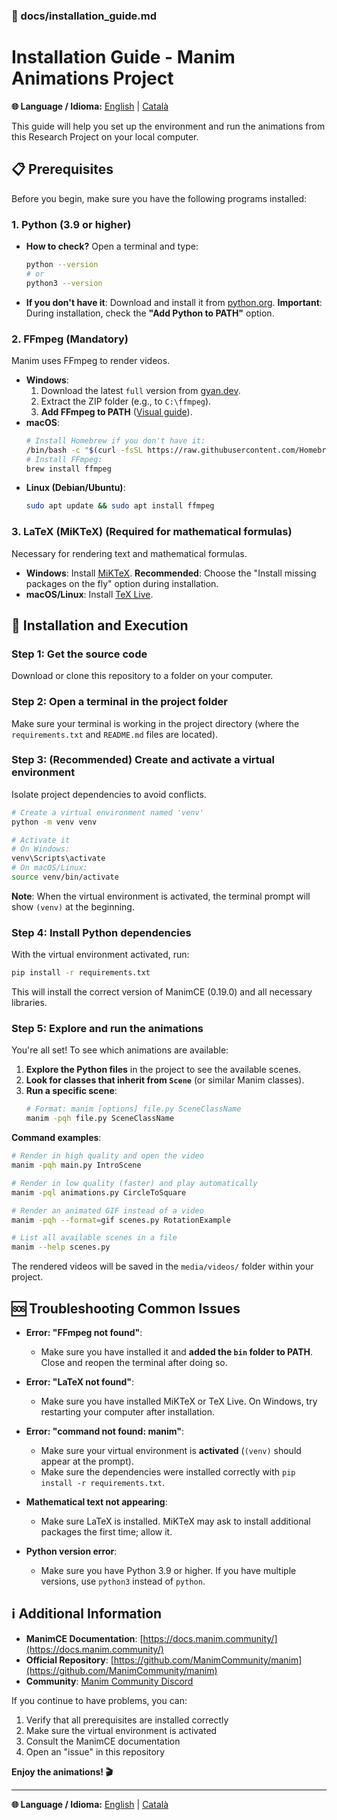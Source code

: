 ### 📄 docs/installation_guide.md

# Installation Guide - Manim Animations Project

**🌐 Language / Idioma:** [English](installation_guide.md) | [Català](../ca/guia_execucio.md)

This guide will help you set up the environment and run the animations from this Research Project on your local computer.

## 📋 Prerequisites

Before you begin, make sure you have the following programs installed:

### 1. Python (3.9 or higher)

- **How to check?** Open a terminal and type:
  ```bash
  python --version
  # or
  python3 --version
  ```
- **If you don't have it**: Download and install it from [python.org](https://www.python.org/downloads/). **Important**: During installation, check the **"Add Python to PATH"** option.

### 2. FFmpeg (Mandatory)

Manim uses FFmpeg to render videos.

- **Windows**:
  1.  Download the latest `full` version from [gyan.dev](https://www.gyan.dev/ffmpeg/builds/).
  2.  Extract the ZIP folder (e.g., to `C:\ffmpeg`).
  3.  **Add FFmpeg to PATH** ([Visual guide](https://www.architectryan.com/2018/03/17/add-to-the-path-on-windows-10/)).
- **macOS**:
  ```bash
  # Install Homebrew if you don't have it:
  /bin/bash -c "$(curl -fsSL https://raw.githubusercontent.com/Homebrew/install/HEAD/install.sh)"
  # Install FFmpeg:
  brew install ffmpeg
  ```
- **Linux (Debian/Ubuntu)**:
  ```bash
  sudo apt update && sudo apt install ffmpeg
  ```

### 3. LaTeX (MiKTeX) (Required for mathematical formulas)

Necessary for rendering text and mathematical formulas.

- **Windows**: Install [MiKTeX](https://miktex.org/download). **Recommended**: Choose the "Install missing packages on the fly" option during installation.
- **macOS/Linux**: Install [TeX Live](https://www.tug.org/texlive/).

## 🚀 Installation and Execution

### Step 1: Get the source code

Download or clone this repository to a folder on your computer.

### Step 2: Open a terminal in the project folder

Make sure your terminal is working in the project directory (where the `requirements.txt` and `README.md` files are located).

### Step 3: (Recommended) Create and activate a virtual environment

Isolate project dependencies to avoid conflicts.

```bash
# Create a virtual environment named 'venv'
python -m venv venv

# Activate it
# On Windows:
venv\Scripts\activate
# On macOS/Linux:
source venv/bin/activate
```

**Note**: When the virtual environment is activated, the terminal prompt will show `(venv)` at the beginning.

### Step 4: Install Python dependencies

With the virtual environment activated, run:

```bash
pip install -r requirements.txt
```

This will install the correct version of ManimCE (0.19.0) and all necessary libraries.

### Step 5: Explore and run the animations

You're all set! To see which animations are available:

1.  **Explore the Python files** in the project to see the available scenes.
2.  **Look for classes that inherit from `Scene`** (or similar Manim classes).
3.  **Run a specific scene**:
    ```bash
    # Format: manim [options] file.py SceneClassName
    manim -pqh file.py SceneClassName
    ```

**Command examples**:

```bash
# Render in high quality and open the video
manim -pqh main.py IntroScene

# Render in low quality (faster) and play automatically
manim -pql animations.py CircleToSquare

# Render an animated GIF instead of a video
manim -pqh --format=gif scenes.py RotationExample

# List all available scenes in a file
manim --help scenes.py
```

The rendered videos will be saved in the `media/videos/` folder within your project.

## 🆘 Troubleshooting Common Issues

- **Error: "FFmpeg not found"**:

  - Make sure you have installed it and **added the `bin` folder to PATH**. Close and reopen the terminal after doing so.

- **Error: "LaTeX not found"**:

  - Make sure you have installed MiKTeX or TeX Live. On Windows, try restarting your computer after installation.

- **Error: "command not found: manim"**:

  - Make sure your virtual environment is **activated** (`(venv)` should appear at the prompt).
  - Make sure the dependencies were installed correctly with `pip install -r requirements.txt`.

- **Mathematical text not appearing**:

  - Make sure LaTeX is installed. MiKTeX may ask to install additional packages the first time; allow it.

- **Python version error**:
  - Make sure you have Python 3.9 or higher. If you have multiple versions, use `python3` instead of `python`.

## ℹ️ Additional Information

- **ManimCE Documentation**: [https://docs.manim.community/](https://docs.manim.community/)
- **Official Repository**: [https://github.com/ManimCommunity/manim](https://github.com/ManimCommunity/manim)
- **Community**: [Manim Community Discord](https://manim.community/discord)

If you continue to have problems, you can:

1.  Verify that all prerequisites are installed correctly
2.  Make sure the virtual environment is activated
3.  Consult the ManimCE documentation
4.  Open an "issue" in this repository

**Enjoy the animations! 🎬**

---

**🌐 Language / Idioma:** [English](installation_guide.md) | [Català](../ca/guia_execucio.md)
